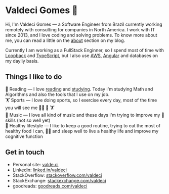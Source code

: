 # Valdeci Gomes 🏡

Hi, I'm Valdeci Gomes — a Software Engineer from Brazil currently working remotely with consulting for companies in North America. I work with IT since 2013, and I love coding and solving problems. To know more about me, you can read a little on the [about](https://valde.ci/about/) section on my blog.

Currently I am working as a FullStack Enginner, so I spend most of time with [Loopback](https://loopback.io/doc/en/lb4/) and [TypeScript](https://www.typescriptlang.org/), but I also use [AWS](https://aws.amazon.com/), [Angular](https://angular.io/) and databases on my dayliy basis.


## Things I like to do
📖 Reading — I love [reading](https://www.goodreads.com/valdeci) and [studying](https://github.com/coderade/certificates). Today I'm studying Math and Algorithms and also the tools that I use on my job. <br>
🏋️ Sports — I love doing sports, so I exercise every day, most of the time you will see me 🏃‍♂️ 🚴 🏋️  <br>
🎵 Music — I love all kind of music and these days I'm trying to improve my 🥁 skills (not so well yet)  <br>
🥗 Healthy lifestyle — I like to keep a good routine, trying to eat the most of healthy food I can,  🧘‍♂️ and sleep well to live a healthy life and improve my cognitive function


## Get in touch
- Personal site: [valde.ci](https://valde.ci)
- Linkedin: [linked.in/valdeci](https://br.linkedin.com/in/valdeci/en)
- StackOverflow: [stackoverflow.com/valdeci](https://stackoverflow.com/users/4157589/valdeci)
- StackExchange: [stackexchange.com/valdeci](https://stackexchange.com/users/5196485/coderade?tab=accounts)
- goodreads: [goodreads.com/valdeci](https://www.goodreads.com/valdeci)
